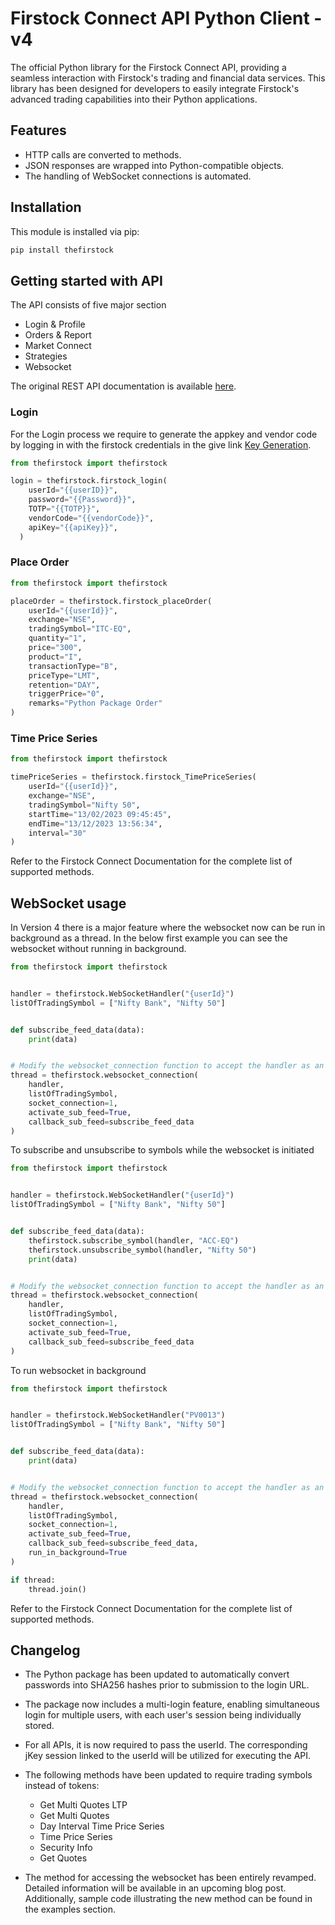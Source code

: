 # Firstock Connect API Python Client - v4

The official Python library for the Firstock Connect API, providing a seamless interaction with Firstock's trading and financial data services. This library has been designed for developers to easily integrate Firstock's advanced trading capabilities into their Python applications.

## Features

- HTTP calls are converted to methods.
- JSON responses are wrapped into Python-compatible objects.
- The handling of WebSocket connections is automated.

## Installation
This module is installed via pip:
```python
pip install thefirstock
```

## Getting started with API
The API consists of five major section 
* Login & Profile
* Orders & Report
* Market Connect
* Strategies
* Websocket

The original REST API documentation is available [here](https://wikiconnect.thefirstock.com/).

### Login
For the Login process we require to generate the appkey and vendor code by logging in with the firstock credentials in the give link [Key Generation](https://connect.thefirstock.com/login).

```python
from thefirstock import thefirstock

login = thefirstock.firstock_login(
    userId="{{userID}}",
    password="{{Password}}",
    TOTP="{{TOTP}}",
    vendorCode="{{vendorCode}}",
    apiKey="{{apiKey}}",
  )
```

### Place Order

```python
from thefirstock import thefirstock

placeOrder = thefirstock.firstock_placeOrder(
    userId="{{userId}}",
    exchange="NSE",
    tradingSymbol="ITC-EQ",
    quantity="1",
    price="300",
    product="I",
    transactionType="B",
    priceType="LMT",
    retention="DAY",
    triggerPrice="0",
    remarks="Python Package Order"
)
```

### Time Price Series

```python
from thefirstock import thefirstock

timePriceSeries = thefirstock.firstock_TimePriceSeries(
    userId="{{userId}}",
    exchange="NSE",
    tradingSymbol="Nifty 50",
    startTime="13/02/2023 09:45:45",
    endTime="13/12/2023 13:56:34",
    interval="30"
)
```

Refer to the Firstock Connect Documentation for the complete list of supported methods.

## WebSocket usage
In Version 4 there is a major feature where the websocket now can be run in background as a thread. 
In the below first example you can see the websocket without running in background. 

```python
from thefirstock import thefirstock


handler = thefirstock.WebSocketHandler("{userId}")
listOfTradingSymbol = ["Nifty Bank", "Nifty 50"]


def subscribe_feed_data(data):
    print(data)


# Modify the websocket_connection function to accept the handler as an argument
thread = thefirstock.websocket_connection(
    handler,
    listOfTradingSymbol,
    socket_connection=1,
    activate_sub_feed=True,
    callback_sub_feed=subscribe_feed_data
)
```

To subscribe and unsubscribe to symbols while the websocket is initiated
```python
from thefirstock import thefirstock


handler = thefirstock.WebSocketHandler("{userId}")
listOfTradingSymbol = ["Nifty Bank", "Nifty 50"]


def subscribe_feed_data(data):
    thefirstock.subscribe_symbol(handler, "ACC-EQ")
    thefirstock.unsubscribe_symbol(handler, "Nifty 50")
    print(data)


# Modify the websocket_connection function to accept the handler as an argument
thread = thefirstock.websocket_connection(
    handler,
    listOfTradingSymbol,
    socket_connection=1,
    activate_sub_feed=True,
    callback_sub_feed=subscribe_feed_data
)
```

To run websocket in background
```python
from thefirstock import thefirstock


handler = thefirstock.WebSocketHandler("PV0013")
listOfTradingSymbol = ["Nifty Bank", "Nifty 50"]


def subscribe_feed_data(data):
    print(data)


# Modify the websocket_connection function to accept the handler as an argument
thread = thefirstock.websocket_connection(
    handler,
    listOfTradingSymbol,
    socket_connection=1,
    activate_sub_feed=True,
    callback_sub_feed=subscribe_feed_data,
    run_in_background=True
)

if thread:
    thread.join()

```

Refer to the Firstock Connect Documentation for the complete list of supported methods.

## Changelog
* The Python package has been updated to automatically convert passwords into SHA256 hashes prior to submission to the login URL. 


* The package now includes a multi-login feature, enabling simultaneous login for multiple users, with each user's session being individually stored. 


* For all APIs, it is now required to pass the userId. The corresponding jKey session linked to the userId will be utilized for executing the API.


* The following methods have been updated to require trading symbols instead of tokens:
  * Get Multi Quotes LTP 
  * Get Multi Quotes 
  * Day Interval Time Price Series 
  * Time Price Series 
  * Security Info 
  * Get Quotes 


* The method for accessing the websocket has been entirely revamped. Detailed information will be available in an upcoming blog post. Additionally, sample code illustrating the new method can be found in the examples section.
